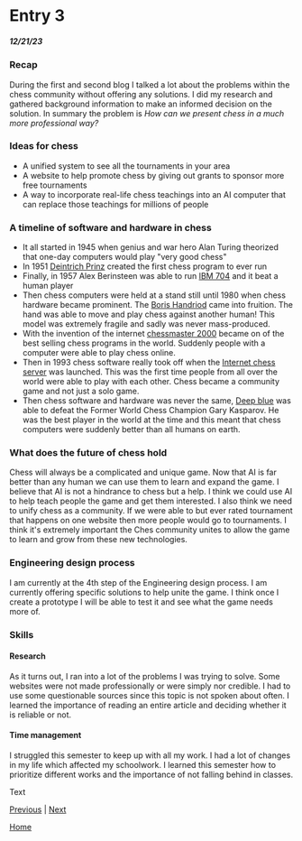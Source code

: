 # Entry 3
##### 12/21/23


### Recap
During the first and second blog I talked a lot about the problems within the chess community without offering any solutions. I did my research and gathered background information to make an informed decision on the solution. In summary the problem is _How can we present chess in a much more professional way?_


### Ideas for chess
- A unified system to see all the tournaments in your area
- A website to help promote chess by giving out grants to sponsor more free tournaments
- A way to incorporate real-life chess teachings into an AI computer that can replace those teachings for millions of people
### A timeline of software and hardware in chess
- It all started in 1945 when genius and war hero Alan Turing theorized that one-day computers would play "very good chess"
- In 1951 [Deintrich Prinz](https://www.computerhistory.org/chess/first-tests/) created the first chess program to ever run
- Finally, in 1957 Alex Berinsteen was able to run [IBM 704](https://www.historyofinformation.com/detail.php?id=5508) and it beat a human player
- Then chess computers were held at a stand still until 1980 when chess hardware became prominent. The [Boris Handriod](https://www.chessprogramming.org/Boris) came into fruition. The hand was able to move and play chess against another human! This model was extremely fragile and sadly was never mass-produced.
- With the invention of the internet [chessmaster 2000](https://www.chess.com/terms/chessmaster-game) became on of the best selling chess programs in the world. Suddenly people with a computer were able to play chess online.
- Then in 1993 chess software really took off when the [Internet chess server](https://www.britannica.com/topic/chess/The-time-element-and-competition) was launched. This was the first time people from all over the world were able to play with each other. Chess became a community game and not just a solo game.
- Then chess software and hardware was never the same, [Deep blue](https://www.scientificamerican.com/article/20-years-after-deep-blue-how-ai-has-advanced-since-conquering-chess/) was able to defeat the Former World Chess Champion Gary Kasparov. He was the best player in the world at the time and this meant that chess computers were suddenly better than all humans on earth.


### What does the future of chess hold
Chess will always be a complicated and unique game. Now that AI is far better than any human we can use them to learn and expand the game. I believe that AI is not a hindrance to chess but a help. I think we could use AI to help teach people the game and get them interested. I also think we need to unify chess as a community. If we were able to but ever rated tournament that happens on one website then more people would go to tournaments. I think it's extremely important the Ches community unites to allow the game to learn and grow from these new technologies.
### Engineering design process
I am currently at the 4th step of the Engineering design process. I am currently offering specific solutions to help unite the game. I think once I create a prototype I will be able to test it and see what the game needs more of.


### Skills
#### Research
As it turns out, I ran into a lot of the problems I was trying to solve. Some websites were not made professionally or were simply nor credible. I had to use some questionable sources since this topic is not spoken about often. I learned the importance of reading an entire article and deciding whether it is reliable or not.


#### Time management
I struggled this semester to keep up with all my work. I had a lot of changes in my life which affected my schoolwork. I learned this semester how to prioritize different works and the importance of not falling behind in classes.














Text


[Previous](entry02.md) | [Next](entry04.md)


[Home](../README.md)


